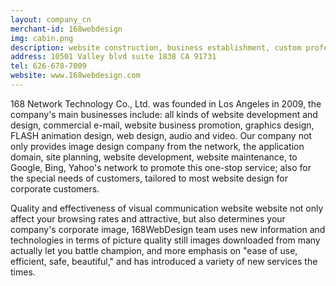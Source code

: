 ```yaml
---
layout: company_cn
merchant-id: 168webdesign
img: cabin.png
description: website construction, business establishment, custom professional website, system security, application development, website hosting
address: 10501 Valley blvd suite 1838 CA 91731
tel: 626-678-7009
website: www.168webdesign.com
---
```


168 Network Technology Co., Ltd. was founded in Los Angeles in 2009, the company's main businesses include: all kinds of website development and design, commercial e-mail, website business promotion, graphics design, FLASH animation design, web design, audio and video. Our company not only provides image design company from the network, the application domain, site planning, website development, website maintenance, to Google, Bing, Yahoo's network to promote this one-stop service; also for the special needs of customers, tailored to most website design for corporate customers.

Quality and effectiveness of visual communication website website not only affect your browsing rates and attractive, but also determines your company's corporate image, 168WebDesign team uses new information and technologies in terms of picture quality still images downloaded from many actually let you battle champion, and more emphasis on "ease of use, efficient, safe, beautiful," and has introduced a variety of new services the times.